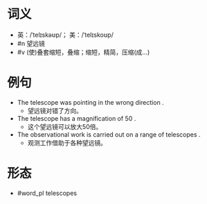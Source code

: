 # 词义
- 英：/ˈtelɪskəʊp/； 美：/ˈtelɪskoʊp/
- #n 望远镜
- #v (使)叠套缩短，叠缩；缩短，精简，压缩(成…)
# 例句
- The telescope was pointing in the wrong direction .
	- 望远镜对错了方向。
- The telescope has a magnification of 50 .
	- 这个望远镜可以放大50倍。
- The observational work is carried out on a range of telescopes .
	- 观测工作借助于各种望远镜。
# 形态
- #word_pl telescopes
